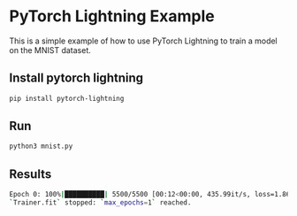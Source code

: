 # PyTorch Lightning Example

This is a simple example of how to use PyTorch Lightning to train a model on the MNIST dataset.

## Install pytorch lightning

```bash
pip install pytorch-lightning
```

## Run

```bash
python3 mnist.py
```

## Results

```bash
Epoch 0: 100%|██████████| 5500/5500 [00:12<00:00, 435.99it/s, loss=1.86, v_num=0]
`Trainer.fit` stopped: `max_epochs=1` reached.
```